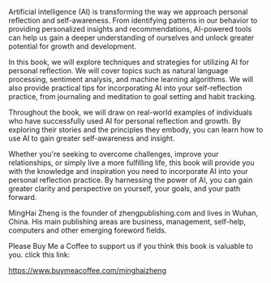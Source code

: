 
Artificial intelligence (AI) is transforming the way we approach personal reflection and self-awareness. From identifying patterns in our behavior to providing personalized insights and recommendations, AI-powered tools can help us gain a deeper understanding of ourselves and unlock greater potential for growth and development.

In this book, we will explore techniques and strategies for utilizing AI for personal reflection. We will cover topics such as natural language processing, sentiment analysis, and machine learning algorithms. We will also provide practical tips for incorporating AI into your self-reflection practice, from journaling and meditation to goal setting and habit tracking.

Throughout the book, we will draw on real-world examples of individuals who have successfully used AI for personal reflection and growth. By exploring their stories and the principles they embody, you can learn how to use AI to gain greater self-awareness and insight.

Whether you're seeking to overcome challenges, improve your relationships, or simply live a more fulfilling life, this book will provide you with the knowledge and inspiration you need to incorporate AI into your personal reflection practice. By harnessing the power of AI, you can gain greater clarity and perspective on yourself, your goals, and your path forward.

MingHai Zheng is the founder of zhengpublishing.com and lives in Wuhan, China. His main publishing areas are business, management, self-help, computers and other emerging foreword fields.

Please Buy Me a Coffee to support us if you think this book is valuable to you. click this link:

https://www.buymeacoffee.com/minghaizheng
